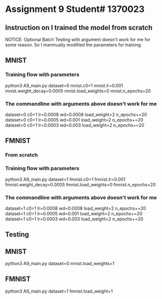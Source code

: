 # Assignment 9 Student# 1370023

## Instruction on I trained the model from scratch
NOTICE: Optional Batch Testing with argument doesn't work for me for some reason. 
So I manmually modified the parameters for training.

## MNIST
### Training flow with parameters
python3 A9_main.py dataset=0 mnist.c0=1 mnist.lr=0.001 mnist.weight_decay=0.0005 mnist.load_weights=0 mnist.n_epochs=20
### The commandline with arguments above doesn't work for me
dataset=0  c0=1  lr=0.0008  wd=0.0008  load_weight=2  n_epochs+=20
dataset=0  c0=1  lr=0.0005  wd=0.001  load_weight=2  n_epochs+=20
dataset=0  c0=1  lr=0.0003  wd=0.003  load_weight=2  n_epochs+=20


## FMNIST
### From scratch
### Training flow with parameters
python3 A9_main.py dataset=1 fmnist.c0=1 fmnist.lr=0.001 fmnist.weight_decay=0.0005 fmnist.load_weights=0 fmnist.n_epochs=20
### The commandline with arguments above doesn't work for me
dataset=1  c0=1  lr=0.0008  wd=0.0008  load_weight=2  n_epochs+=20
dataset=1  c0=1  lr=0.0005  wd=0.001  load_weight=2  n_epochs+=20
dataset=1  c0=1  lr=0.0003  wd=0.003  load_weight=2  n_epochs+=20


## Testing

## MNIST
python3 A9_main.py dataset=0 mnist.load_weights=1
## FMNIST
python3 A9_main.py dataset=1 fmnist.load_weight=1